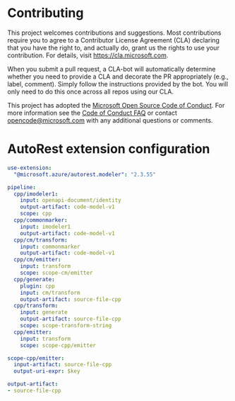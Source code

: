 
# Contributing

This project welcomes contributions and suggestions.  Most contributions require you to agree to a
Contributor License Agreement (CLA) declaring that you have the right to, and actually do, grant us
the rights to use your contribution. For details, visit https://cla.microsoft.com.

When you submit a pull request, a CLA-bot will automatically determine whether you need to provide
a CLA and decorate the PR appropriately (e.g., label, comment). Simply follow the instructions
provided by the bot. You will only need to do this once across all repos using our CLA.

This project has adopted the [Microsoft Open Source Code of Conduct](https://opensource.microsoft.com/codeofconduct/).
For more information see the [Code of Conduct FAQ](https://opensource.microsoft.com/codeofconduct/faq/) or
contact [opencode@microsoft.com](mailto:opencode@microsoft.com) with any additional questions or comments.

# AutoRest extension configuration

``` yaml
use-extension:
  "@microsoft.azure/autorest.modeler": "2.3.55"

pipeline:
  cpp/imodeler1:
    input: openapi-document/identity
    output-artifact: code-model-v1
    scope: cpp
  cpp/commonmarker:
    input: imodeler1
    output-artifact: code-model-v1
  cpp/cm/transform:
    input: commonmarker
    output-artifact: code-model-v1
  cpp/cm/emitter:
    input: transform
    scope: scope-cm/emitter
  cpp/generate:
    plugin: cpp
    input: cm/transform
    output-artifact: source-file-cpp
  cpp/transform:
    input: generate
    output-artifact: source-file-cpp
    scope: scope-transform-string
  cpp/emitter:
    input: transform
    scope: scope-cpp/emitter

scope-cpp/emitter:
  input-artifact: source-file-cpp
  output-uri-expr: $key

output-artifact:
- source-file-cpp
```